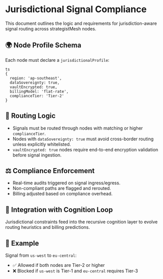 # Jurisdictional Signal Compliance

This document outlines the logic and requirements for jurisdiction-aware signal routing across strategistMesh nodes.

## 🌍 Node Profile Schema

Each node must declare a `jurisdictionalProfile`:

```
ts
{
  region: 'ap-southeast',
  dataSovereignty: true,
  vaultEncrypted: true,
  billingModel: 'flat-rate',
  complianceTier: 'Tier-2'
}
```

## 🔀 Routing Logic

- Signals must be routed through nodes with matching or higher `complianceTier`.
- Nodes with `dataSovereignty: true` must avoid cross-border routing unless explicitly whitelisted.
- `vaultEncrypted: true` nodes require end-to-end encryption validation before signal ingestion.

## ⚖️ Compliance Enforcement

- Real-time audits triggered on signal ingress/egress.
- Non-compliant paths are flagged and rerouted.
- Billing adjusted based on compliance overhead.

## 🧠 Integration with Cognition Loop

Jurisdictional constraints feed into the recursive cognition layer to evolve routing heuristics and billing predictions.

## 📡 Example

Signal from `us-west` to `eu-central`:
- ✅ Allowed if both nodes are Tier-2 or higher
- ❌ Blocked if `us-west` is Tier-1 and `eu-central` requires Tier-3

